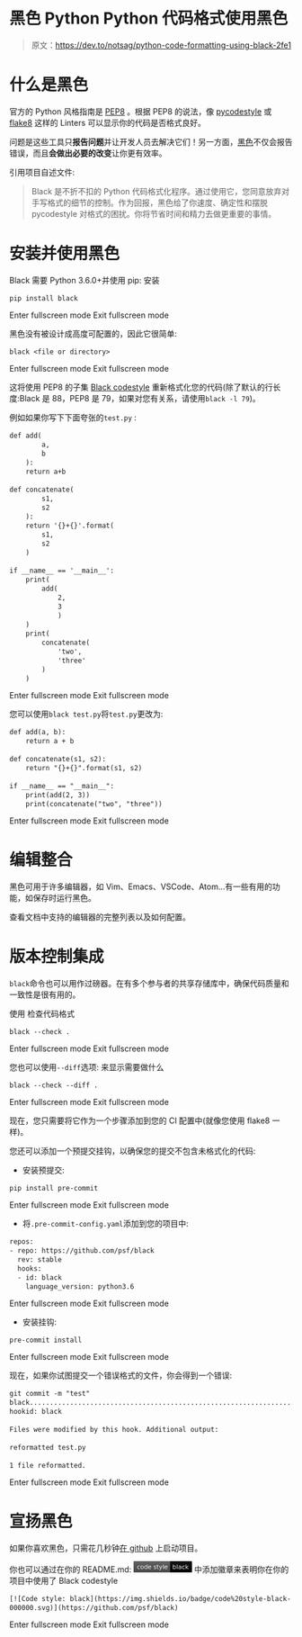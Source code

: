 # 黑色 Python Python 代码格式使用黑色

> 原文：<https://dev.to/notsag/python-code-formatting-using-black-2fe1>

# 什么是黑色

官方的 Python 风格指南是 [PEP8](https://www.python.org/dev/peps/pep-0008/) 。根据 PEP8 的说法，像 [pycodestyle](https://github.com/PyCQA/pycodestyle) 或 [flake8](http://flake8.pycqa.org/en/latest/) 这样的 Linters 可以显示你的代码是否格式良好。

问题是这些工具只**报告问题**并让开发人员去解决它们！另一方面，[黑色](https://github.com/psf/black)不仅会报告错误，而且**会做出必要的改变**让你更有效率。

引用项目自述文件:

> Black 是不折不扣的 Python 代码格式化程序。通过使用它，您同意放弃对手写格式的细节的控制。作为回报，黑色给了你速度、确定性和摆脱 pycodestyle 对格式的困扰。你将节省时间和精力去做更重要的事情。

# 安装并使用黑色

Black 需要 Python 3.6.0+并使用 pip:
安装

```
pip install black 
```

Enter fullscreen mode Exit fullscreen mode

黑色没有被设计成高度可配置的，因此它很简单:

```
black <file or directory> 
```

Enter fullscreen mode Exit fullscreen mode

这将使用 PEP8 的子集 [Black codestyle](https://black.readthedocs.io/en/stable/the_black_code_style.html) 重新格式化您的代码(除了默认的行长度:Black 是 88，PEP8 是 79，如果对您有关系，请使用`black -l 79`)。

例如如果你写下下面夸张的`test.py` :

```
def add(
        a,  
        b   
    ):  
    return a+b 

def concatenate(
        s1, 
        s2  
    ):                                                                                                     
    return '{}+{}'.format(
        s1, 
        s2  
    )   

if __name__ == '__main__':
    print(
        add(
            2,  
            3   
            )   
    )   
    print(
        concatenate(
            'two',
            'three'
        )   
    ) 
```

Enter fullscreen mode Exit fullscreen mode

您可以使用`black test.py`将`test.py`更改为:

```
def add(a, b):
    return a + b

def concatenate(s1, s2):
    return "{}+{}".format(s1, s2)

if __name__ == "__main__":
    print(add(2, 3))
    print(concatenate("two", "three")) 
```

Enter fullscreen mode Exit fullscreen mode

# 编辑整合

黑色可用于许多编辑器，如 Vim、Emacs、VSCode、Atom...有一些有用的功能，如保存时运行黑色。

查看文档中支持的编辑器的完整列表以及如何配置。

# 版本控制集成

`black`命令也可以用作过磅器。在有多个参与者的共享存储库中，确保代码质量和一致性是很有用的。

使用
检查代码格式

```
black --check . 
```

Enter fullscreen mode Exit fullscreen mode

您也可以使用`--diff`选项:
来显示需要做什么

```
black --check --diff . 
```

Enter fullscreen mode Exit fullscreen mode

现在，您只需要将它作为一个步骤添加到您的 CI 配置中(就像您使用 flake8 一样)。

您还可以添加一个预提交挂钩，以确保您的提交不包含未格式化的代码:

*   安装预提交:

```
pip install pre-commit 
```

Enter fullscreen mode Exit fullscreen mode

*   将`.pre-commit-config.yaml`添加到您的项目中:

```
repos:
- repo: https://github.com/psf/black
  rev: stable
  hooks:
  - id: black
    language_version: python3.6 
```

Enter fullscreen mode Exit fullscreen mode

*   安装挂钩:

```
pre-commit install 
```

Enter fullscreen mode Exit fullscreen mode

现在，如果你试图提交一个错误格式的文件，你会得到一个错误:

```
git commit -m "test"                        
black....................................................................Failed
hookid: black

Files were modified by this hook. Additional output:

reformatted test.py

1 file reformatted. 
```

Enter fullscreen mode Exit fullscreen mode

# 宣扬黑色

如果你喜欢黑色，只需花几秒钟[在 github](https://github.com/psf/black) 上启动项目。

你也可以通过在你的 README.md:
[![Code style: black](img/6d1096c0cd275936aab12245f54c9859.png)](https://github.com/psf/black) 
中添加徽章来表明你在你的项目中使用了 Black codestyle

```
[![Code style: black](https://img.shields.io/badge/code%20style-black-000000.svg)](https://github.com/psf/black) 
```

Enter fullscreen mode Exit fullscreen mode